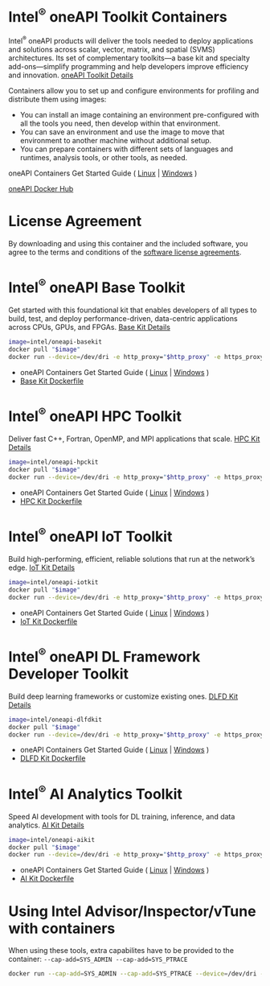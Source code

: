 # Intel<sup>®</sup> oneAPI Toolkit Containers

Intel<sup>®</sup> oneAPI products will deliver the tools needed to deploy applications and solutions across scalar, vector, matrix, and spatial (SVMS) architectures. Its set of complementary toolkits—a base kit and specialty add-ons—simplify programming and help developers improve efficiency and innovation. [oneAPI Toolkit Details](https://software.intel.com/oneapi)

Containers allow you to set up and configure environments for profiling and distribute them using images:

* You can install an image containing an environment pre-configured with all the tools you need, then develop within that environment.
* You can save an environment and use the image to move that environment to another machine without additional setup.
* You can prepare containers with different sets of languages and runtimes, analysis tools, or other tools, as needed.

oneAPI Containers Get Started Guide ( [Linux](https://software.intel.com/get-started-with-intel-oneapi-linux-using-containers) | [Windows](https://software.intel.com/get-started-with-intel-oneapi-windows-using-containers) )

[oneAPI Docker Hub](https://hub.docker.com/r/intel/oneapi)

# License Agreement

By downloading and using this container and the included software, you agree to the terms and conditions of the [software license agreements](https://github.com/intel/oneapi-containers/tree/master/licensing).

# Intel<sup>®</sup> oneAPI Base Toolkit

Get started with this foundational kit that enables developers of all types to build, test, and deploy performance-driven, data-centric applications across CPUs, GPUs, and FPGAs. [Base Kit Details](https://software.intel.com/oneapi/base-kit)

```sh
image=intel/oneapi-basekit
docker pull "$image"
docker run --device=/dev/dri -e http_proxy="$http_proxy" -e https_proxy="$https_proxy" -it "$image"
```

* oneAPI Containers Get Started Guide ( [Linux](https://software.intel.com/en-us/get-started-with-intel-oneapi-linux-using-containers) | [Windows](https://software.intel.com/en-us/get-started-with-intel-oneapi-windows-using-containers) )
* [Base Kit Dockerfile](https://github.com/intel/oneapi-containers/blob/master/images/basekit-devel-ubuntu18.04/Dockerfile)

# Intel<sup>®</sup> oneAPI HPC Toolkit

Deliver fast C++, Fortran, OpenMP, and MPI applications that scale. [HPC Kit Details](https://software.intel.com/oneapi/hpc-kit)

```sh
image=intel/oneapi-hpckit
docker pull "$image"
docker run --device=/dev/dri -e http_proxy="$http_proxy" -e https_proxy="$https_proxy" -it "$image"
```

* oneAPI Containers Get Started Guide ( [Linux](https://software.intel.com/en-us/get-started-with-intel-oneapi-linux-using-containers) | [Windows](https://software.intel.com/en-us/get-started-with-intel-oneapi-windows-using-containers) )
* [HPC Kit Dockerfile](https://github.com/intel/oneapi-containers/blob/master/images/hpckit-devel-ubuntu18.04/Dockerfile)

# Intel<sup>®</sup> oneAPI IoT Toolkit

Build high-performing, efficient, reliable solutions that run at the network’s edge. [IoT Kit Details](https://software.intel.com/oneapi/iot-kit)

```sh
image=intel/oneapi-iotkit
docker pull "$image"
docker run --device=/dev/dri -e http_proxy="$http_proxy" -e https_proxy="$https_proxy" -it "$image"
```

* oneAPI Containers Get Started Guide ( [Linux](https://software.intel.com/en-us/get-started-with-intel-oneapi-linux-using-containers) | [Windows](https://software.intel.com/en-us/get-started-with-intel-oneapi-windows-using-containers) )
* [IoT Kit Dockerfile](https://github.com/intel/oneapi-containers/blob/master/images/iotkit-devel-ubuntu18.04/Dockerfile)

# Intel<sup>®</sup> oneAPI DL Framework Developer Toolkit

Build deep learning frameworks or customize existing ones. [DLFD Kit Details](https://software.intel.com/oneapi/dlfd-kit)

```sh
image=intel/oneapi-dlfdkit
docker pull "$image"
docker run --device=/dev/dri -e http_proxy="$http_proxy" -e https_proxy="$https_proxy" -it "$image"
```

* oneAPI Containers Get Started Guide ( [Linux](https://software.intel.com/en-us/get-started-with-intel-oneapi-linux-using-containers) | [Windows](https://software.intel.com/en-us/get-started-with-intel-oneapi-windows-using-containers) )
* [DLFD Kit Dockerfile](https://github.com/intel/oneapi-containers/blob/master/images/dlfdkit-devel-ubuntu18.04/Dockerfile)

# Intel<sup>®</sup> AI Analytics Toolkit

Speed AI development with tools for DL training, inference, and data analytics. [AI Kit Details](https://software.intel.com/oneapi/ai-kit)

```sh
image=intel/oneapi-aikit
docker pull "$image"
docker run --device=/dev/dri -e http_proxy="$http_proxy" -e https_proxy="$https_proxy" -it "$image"
```

* oneAPI Containers Get Started Guide ( [Linux](https://software.intel.com/en-us/get-started-with-intel-oneapi-linux-using-containers) | [Windows](https://software.intel.com/en-us/get-started-with-intel-oneapi-windows-using-containers) )
* [AI Kit Dockerfile](https://github.com/intel/oneapi-containers/blob/master/images/aikit-devel-ubuntu18.04/Dockerfile)

# Using Intel Advisor/Inspector/vTune with containers

When using these tools, extra capabilites have to be provided to the container: `--cap-add=SYS_ADMIN --cap-add=SYS_PTRACE`

```sh
docker run --cap-add=SYS_ADMIN --cap-add=SYS_PTRACE --device=/dev/dri -e http_proxy="$http_proxy" -e https_proxy="$https_proxy" -it "$image"
```


